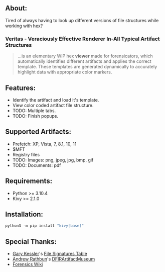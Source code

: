 ## About:
Tired of always having to look up different versions of file structures while working with hex?

### **Veritas** - **V**eraciously **E**ffective **R**enderer **I**n-All **T**ypical **A**rtifact **S**tructures
> ...is an elementary WIP hex **viewer** made for forensicators, which automatically identifies different artifacts and applies the correct template. These templates are generated dynamically to accurately highlight data with appropriate color markers.

## Features:
* Identify the artifact and load it's template.
* View color coded artifact file structure.
* TODO: Multiple tabs.
* TODO: Finish popups.

## Supported Artifacts:
* Prefetch: XP, Vista, 7, 8.1, 10, 11
* $MFT
* Registry files
* TODO: Images: png, jpeg, jpg, bmp, gif
* TODO: Documents: pdf

## Requirements:
* Python >= 3.10.4
* Kivy >= 2.1.0

## Installation:
```python
python3 -m pip install "kivy[base]"
```

## Special Thanks:
* [Gary Kessler](https://www.linkedin.com/in/garykessler)'s [File Signatures Table](https://www.garykessler.net/library/file_sigs.html)
* [Andrew Rathbun](https://twitter.com/bunsofwrath12)'s [DFIRArtifactMuseum](https://github.com/AndrewRathbun/DFIRArtifactMuseum)
* [Forensics Wiki](https://forensicswiki.xyz/page/Main_Page)